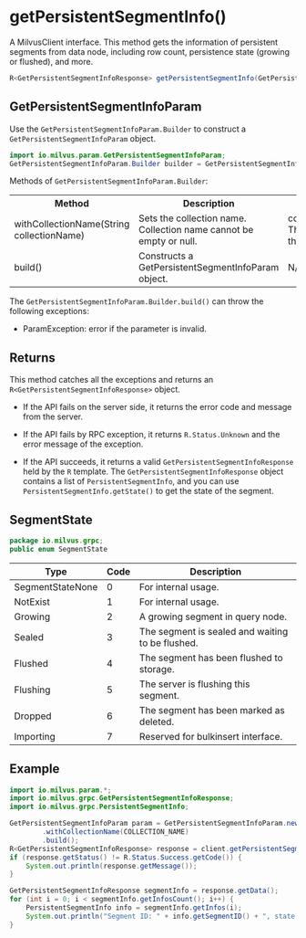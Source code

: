 # getPersistentSegmentInfo()

A MilvusClient interface. This method gets the information of persistent segments from data node, including row count, persistence state (growing or flushed), and more.

```java
R<GetPersistentSegmentInfoResponse> getPersistentSegmentInfo(GetPersistentSegmentInfoParam requestParam);
```

## GetPersistentSegmentInfoParam

Use the `GetPersistentSegmentInfoParam.Builder` to construct a `GetPersistentSegmentInfoParam` object.

```java
import io.milvus.param.GetPersistentSegmentInfoParam;
GetPersistentSegmentInfoParam.Builder builder = GetPersistentSegmentInfoParam.newBuilder();
```

Methods of `GetPersistentSegmentInfoParam.Builder`:

<table>
    <tr>
        <th>Method</th>
        <th>Description</th>
        <th>Parameters</th>
    </tr>
    <tr>
        <td>withCollectionName(String collectionName)</td>
        <td>Sets the collection name. Collection name cannot be empty or null.</td>
        <td>collectionName: The name of the collection.</td>
    </tr>
    <tr>
        <td>build()</td>
        <td>Constructs a GetPersistentSegmentInfoParam object.</td>
        <td>N/A</td>
    </tr>
</table>

The `GetPersistentSegmentInfoParam.Builder.build()` can throw the following exceptions:

- ParamException: error if the parameter is invalid.

## Returns

This method catches all the exceptions and returns an `R<GetPersistentSegmentInfoResponse>` object.

- If the API fails on the server side, it returns the error code and message from the server.

- If the API fails by RPC exception, it returns `R.Status.Unknown` and the error message of the exception.

- If the API succeeds, it returns a valid `GetPersistentSegmentInfoResponse` held by the `R` template. The `GetPersistentSegmentInfoResponse` object contains a list of `PersistentSegmentInfo`, and you can use `PersistentSegmentInfo.getState()` to get the state of the segment.

## SegmentState

```java
package io.milvus.grpc;
public enum SegmentState
```

|  **Type**         |  **Code** |  **Description**                                  |
| ----------------- | --------- | ------------------------------------------------- |
|  SegmentStateNone |  0        |  For internal usage.                              |
|  NotExist         |  1        |  For internal usage.                              |
|  Growing          |  2        |  A growing segment in query node.                 |
|  Sealed           |  3        |  The segment is sealed and waiting to be flushed. |
|  Flushed          |  4        |  The segment has been flushed to storage.         |
|  Flushing         |  5        |  The server is flushing this segment.             |
|  Dropped          |  6        |  The segment has been marked as deleted.          |
|  Importing        |  7        |  Reserved for bulkinsert interface.               |

## Example

```java
import io.milvus.param.*;
import io.milvus.grpc.GetPersistentSegmentInfoResponse;
import io.milvus.grpc.PersistentSegmentInfo;

GetPersistentSegmentInfoParam param = GetPersistentSegmentInfoParam.newBuilder()
        .withCollectionName(COLLECTION_NAME)
        .build();
R<GetPersistentSegmentInfoResponse> response = client.getPersistentSegmentInfo(param);
if (response.getStatus() != R.Status.Success.getCode()) {
    System.out.println(response.getMessage());
}

GetPersistentSegmentInfoResponse segmentInfo = response.getData();
for (int i = 0; i < segmentInfo.getInfosCount(); i++) {
    PersistentSegmentInfo info = segmentInfo.getInfos(i);
    System.out.println("Segment ID: " + info.getSegmentID() + ", state: " + info.getState() + ", rows: " + info.getNumRows());
}
```
